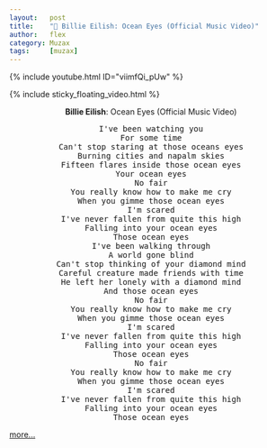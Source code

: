 ```yaml
---
layout:   post
title:    "🎵 Billie Eilish: Ocean Eyes (Official Music Video)"
author:   flex
category: Muzax
tags:     [muzax]
---
```


{% include youtube.html ID="viimfQi_pUw" %}

<!-- break -->

{% include sticky_floating_video.html %}

<div id="lyrics"><p><center><b>Billie Eilish</b>: Ocean Eyes (Official Music Video)</center></p>

<center><pre>
I've been watching you
For some time
Can't stop staring at those oceans eyes
Burning cities and napalm skies
Fifteen flares inside those ocean eyes
Your ocean eyes
No fair
You really know how to make me cry
When you gimme those ocean eyes
I'm scared
I've never fallen from quite this high
Falling into your ocean eyes
Those ocean eyes
I've been walking through
A world gone blind
Can't stop thinking of your diamond mind
Careful creature made friends with time
He left her lonely with a diamond mind
And those ocean eyes
No fair
You really know how to make me cry
When you gimme those ocean eyes
I'm scared
I've never fallen from quite this high
Falling into your ocean eyes
Those ocean eyes
No fair
You really know how to make me cry
When you gimme those ocean eyes
I'm scared
I've never fallen from quite this high
Falling into your ocean eyes
Those ocean eyes
</pre></center></div>

[more...](https://down.freemusicdownloads.world/results?search=ocean+eyes+billie+eilish)